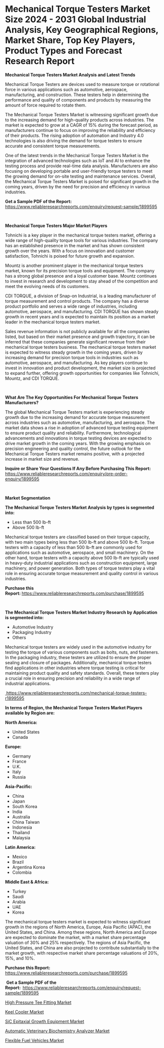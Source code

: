 <p><h1>Mechanical Torque Testers Market Size 2024 - 2031 Global Industrial Analysis, Key Geographical Regions, Market Share, Top Key Players, Product Types and Forecast Research Report</h1></p><p><strong>Mechanical Torque Testers Market Analysis and Latest Trends</strong></p>
<p><p>Mechanical Torque Testers are devices used to measure torque or rotational force in various applications such as automotive, aerospace, manufacturing, and construction. These testers help in determining the performance and quality of components and products by measuring the amount of force required to rotate them.</p><p>The Mechanical Torque Testers Market is witnessing significant growth due to the increasing demand for high-quality products across industries. The market is expected to grow at a CAGR of 15% during the forecast period, as manufacturers continue to focus on improving the reliability and efficiency of their products. The rising adoption of automation and Industry 4.0 technologies is also driving the demand for torque testers to ensure accurate and consistent torque measurements.</p><p>One of the latest trends in the Mechanical Torque Testers Market is the integration of advanced technologies such as IoT and AI to enhance the testing process and provide real-time data analysis. Manufacturers are also focusing on developing portable and user-friendly torque testers to meet the growing demand for on-site testing and maintenance services. Overall, the Mechanical Torque Testers Market is poised for significant growth in the coming years, driven by the need for precision and efficiency in various industries.</p></p>
<p><strong>Get a Sample PDF of the Report:&nbsp;</strong> <a href="https://www.reliableresearchreports.com/enquiry/request-sample/1899595">https://www.reliableresearchreports.com/enquiry/request-sample/1899595</a></p>
<p>&nbsp;</p>
<p><strong>Mechanical Torque Testers Major Market Players</strong></p>
<p><p>Tohnichi is a key player in the mechanical torque testers market, offering a wide range of high-quality torque tools for various industries. The company has an established presence in the market and has shown consistent growth over the years. With a focus on innovation and customer satisfaction, Tohnichi is poised for future growth and expansion.</p><p>Mountz is another prominent player in the mechanical torque testers market, known for its precision torque tools and equipment. The company has a strong global presence and a loyal customer base. Mountz continues to invest in research and development to stay ahead of the competition and meet the evolving needs of its customers.</p><p>CDI TORQUE, a division of Snap-on Industrial, is a leading manufacturer of torque measurement and control products. The company has a diverse product portfolio and serves a wide range of industries, including automotive, aerospace, and manufacturing. CDI TORQUE has shown steady growth in recent years and is expected to maintain its position as a market leader in the mechanical torque testers market.</p><p>Sales revenue information is not publicly available for all the companies listed, but based on their market presence and growth trajectory, it can be inferred that these companies generate significant revenue from their mechanical torque testers business. The mechanical torque testers market is expected to witness steady growth in the coming years, driven by increasing demand for precision torque tools in industries such as automotive, aerospace, and manufacturing. As key players continue to invest in innovation and product development, the market size is projected to expand further, offering growth opportunities for companies like Tohnichi, Mountz, and CDI TORQUE.</p></p>
<p>&nbsp;</p>
<p><strong>What Are The Key Opportunities For Mechanical Torque Testers Manufacturers?</strong></p>
<p><p>The global Mechanical Torque Testers market is experiencing steady growth due to the increasing demand for accurate torque measurement across industries such as automotive, manufacturing, and aerospace. The market data shows a rise in adoption of advanced torque testing equipment to ensure product quality and reliability. Furthermore, technological advancements and innovations in torque testing devices are expected to drive market growth in the coming years. With the growing emphasis on precision engineering and quality control, the future outlook for the Mechanical Torque Testers market remains positive, with a projected increase in market size and revenue.</p></p>
<p><strong>Inquire or Share Your Questions If Any Before Purchasing This Report:</strong> <a href="https://www.reliableresearchreports.com/enquiry/pre-order-enquiry/1899595">https://www.reliableresearchreports.com/enquiry/pre-order-enquiry/1899595</a></p>
<p>&nbsp;</p>
<p><strong>Market Segmentation</strong></p>
<p><strong>The Mechanical Torque Testers Market Analysis by types is segmented into:</strong></p>
<p><ul><li>Less than 500 lb-ft</li><li>Above 500 lb-ft</li></ul></p>
<p><p>Mechanical torque testers are classified based on their torque capacity, with two main types being less than 500 lb-ft and above 500 lb-ft. Torque testers with a capacity of less than 500 lb-ft are commonly used for applications such as automotive, aerospace, and small machinery. On the other hand, torque testers with a capacity above 500 lb-ft are typically used in heavy-duty industrial applications such as construction equipment, large machinery, and power generation. Both types of torque testers play a vital role in ensuring accurate torque measurement and quality control in various industries.</p></p>
<p><strong>Purchase this Report:&nbsp;</strong><a href="https://www.reliableresearchreports.com/purchase/1899595">https://www.reliableresearchreports.com/purchase/1899595</a></p>
<p>&nbsp;</p>
<p><strong>The Mechanical Torque Testers Market Industry Research by Application is segmented into:</strong></p>
<p><ul><li>Automotive Industry</li><li>Packaging Industry</li><li>Others</li></ul></p>
<p><p>Mechanical torque testers are widely used in the automotive industry for testing the torque of various components such as bolts, nuts, and fasteners. In the packaging industry, these testers are utilized to ensure the proper sealing and closure of packages. Additionally, mechanical torque testers find applications in other industries where torque testing is critical for maintaining product quality and safety standards. Overall, these testers play a crucial role in ensuring precision and reliability in a wide range of industrial applications.</p></p>
<p><a href="https://www.reliableresearchreports.com/mechanical-torque-testers-r1899595">&nbsp;https://www.reliableresearchreports.com/mechanical-torque-testers-r1899595</a></p>
<p><strong>In terms of Region, the Mechanical Torque Testers Market Players available by Region are:</strong></p>
<p>
    <p> <strong> North America: </strong>
        <ul>
            <li>United States</li>
            <li>Canada</li>
        </ul>
        </p> 
    <p> <strong> Europe: </strong>
        <ul>
            <li>Germany</li>
            <li>France</li>
            <li>U.K.</li>
            <li>Italy</li>
            <li>Russia</li>
        </ul>
        </p> 
    <p> <strong> Asia-Pacific: </strong>
        <ul>
            <li>China</li>
            <li>Japan</li>
            <li>South Korea</li>
            <li>India</li>
            <li>Australia</li>
            <li>China Taiwan</li>
            <li>Indonesia</li>
            <li>Thailand</li>
            <li>Malaysia</li>
        </ul>
        </p> 
    <p> <strong> Latin America: </strong>
        <ul>
            <li>Mexico</li>
            <li>Brazil</li>
            <li>Argentina Korea</li>
            <li>Colombia</li>
        </ul>
        </p> 
    <p> <strong> Middle East & Africa: </strong>
        <ul>
            <li>Turkey</li>
            <li>Saudi</li>
            <li>Arabia</li>
            <li>UAE</li>
            <li>Korea</li>
        </ul>
    </p>
    </p>
<p><p>The mechanical torque testers market is expected to witness significant growth in the regions of North America, Europe, Asia Pacific (APAC), the United States, and China. Among these regions, North America and Europe are expected to dominate the market, with a market share percentage valuation of 30% and 25% respectively. The regions of Asia Pacific, the United States, and China are also projected to contribute substantially to the market growth, with respective market share percentage valuations of 20%, 15%, and 10%.</p></p>
<p><strong>Purchase this Report: </strong><a href="https://www.reliableresearchreports.com/purchase/1899595">https://www.reliableresearchreports.com/purchase/1899595</a></p>
<p>&nbsp;<strong>Get a Sample PDF of the Report:&nbsp;&nbsp;</strong><a href="https://www.reliableresearchreports.com/enquiry/request-sample/1899595">https://www.reliableresearchreports.com/enquiry/request-sample/1899595</a></p>
<p><strong></strong></p>
<p><p><a href="https://github.com/bmorecock/Market-Research-Report-List-4/blob/main/high-pressure-tee-fitting-market.md">High Pressure Tee Fitting Market</a></p><p><a href="https://www.linkedin.com/pulse/keel-cooler-market-size-growth-industry-analysis-segmentation-28gse?trackingId=ypkbbx5iSTW1FwnwRQSyrg%3D%3D">Keel Cooler Market</a></p><p><a href="https://github.com/Krish2023na/Market-Research-Report-List-5/blob/main/sic-epitaxial-growth-equipment-market.md">SiC Epitaxial Growth Equipment Market</a></p><p><a href="https://issuu.com/reportprime-2/docs/automatic-veterinary-biochemistry-analyzer-market-">Automatic Veterinary Biochemistry Analyzer Market</a></p><p><a href="https://www.linkedin.com/pulse/global-flexible-fuel-vehicles-market-size-expected-reach-9vsee?trackingId=9ShKpLV%2BQgyHPBn1rCvc7w%3D%3D">Flexible Fuel Vehicles Market</a></p></p>